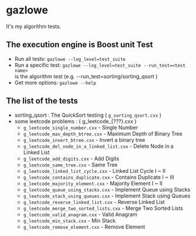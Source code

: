 # gazlowe

It's my algorithm tests.

## The execution engine is Boost unit Test

- Run all tests: `gazlowe --log_level=test_suite`
- Run a specific test: `gazlowe --log_level=test_suite --run_test=<test name>`   
  <test name> is the algorithm test (e.g. --run_test=sorting/sorting_qsort )
- Get more options: `gazlowe --help`

## The list of the tests

- sorting_qsort : The QuickSort testing ( `g_sorting_qsort.cxx` )
- some leetcode problems : ( g_leetcode_{???}.cxx )
  - `g_leetcode_single_number.cxx` - Single Number
  - `g_leetcode_max_depth_btree.cxx` - Maximum Depth of Binary Tree
  - `g_leetcode_invert_btree.cxx` - Invert a binary tree
  - `g_leetcode_del_node_in_a_linked_list.cxx` - Delete Node in a Linked List
  - `g_leetcode_add_digits.cxx` - Add Digits
  - `g_leetcode_same_tree.cxx` - Same Tree
  - `g_leetcode_linked_list_cycle.cxx` - Linked List Cycle I ~ II
  - `g_leetcode_contains_duplicate.cxx` - Contains Duplicate I ~ III
  - `g_leetcode_majority_element.cxx` - Majority Element I ~ II
  - `g_leetcode_queue_using_stacks.cxx` - Implement Queue using Stacks
  - `g_leetcode_stack_using_queues.cxx` - Implement Stack using Queues
  - `g_leetcode_reverse_linked_list.cxx` - Reverse Linked List
  - `g_leetcode_merge_two_sorted_lists.cxx` - Merge Two Sorted Lists
  - `g_leetcode_valid_anagram.cxx` - Valid Anagram
  - `g_leetcode_min_stack.cxx` - Min Stack
  - `g_leetcode_remove_element.cxx` - Remove Element

